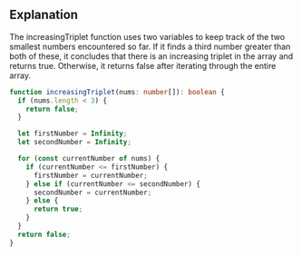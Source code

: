 ## Explanation

The increasingTriplet function uses two variables to keep track of the two smallest numbers encountered so far. If it finds a third number greater than both of these, it concludes that there is an increasing triplet in the array and returns true. Otherwise, it returns false after iterating through the entire array.

```ts
function increasingTriplet(nums: number[]): boolean {
  if (nums.length < 3) {
    return false;
  }

  let firstNumber = Infinity;
  let secondNumber = Infinity;

  for (const currentNumber of nums) {
    if (currentNumber <= firstNumber) {
      firstNumber = currentNumber;
    } else if (currentNumber <= secondNumber) {
      secondNumber = currentNumber;
    } else {
      return true;
    }
  }
  return false;
}
```
